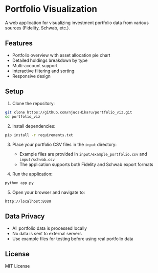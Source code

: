 # Portfolio Visualization

A web application for visualizing investment portfolio data from various sources (Fidelity, Schwab, etc.).

## Features

- Portfolio overview with asset allocation pie chart
- Detailed holdings breakdown by type
- Multi-account support
- Interactive filtering and sorting
- Responsive design

## Setup

1. Clone the repository:
```bash
git clone https://github.com/njucsHikaru/portfolio_viz.git
cd portfolio_viz
```

2. Install dependencies:
```bash
pip install -r requirements.txt
```

3. Place your portfolio CSV files in the `input` directory:
   - Example files are provided in `input/example_portfolio.csv` and `input/schwab.csv`
   - The application supports both Fidelity and Schwab export formats

4. Run the application:
```bash
python app.py
```

5. Open your browser and navigate to:
```
http://localhost:8080
```

## Data Privacy

- All portfolio data is processed locally
- No data is sent to external servers
- Use example files for testing before using real portfolio data

## License

MIT License 
